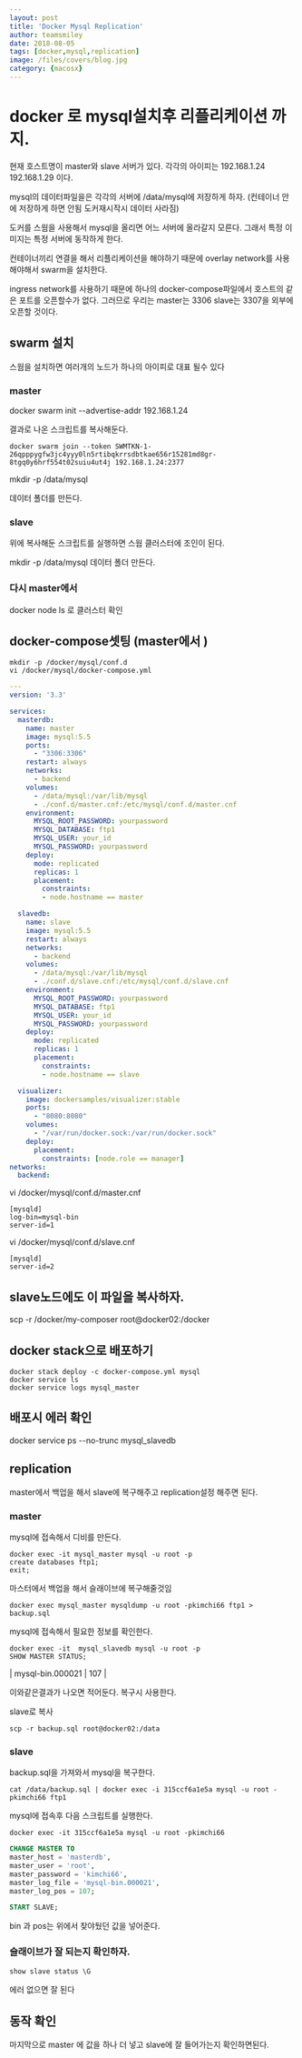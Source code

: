 ```yaml
---
layout: post
title: 'Docker Mysql Replication' 
author: teamsmiley
date: 2018-08-05
tags: [docker,mysql,replication]
image: /files/covers/blog.jpg
category: {macosx}
---
```

# docker 로 mysql설치후 리플리케이션 까지.

현재 호스트명이 master와 slave 서버가 있다. 각각의 아이피는 192.168.1.24 192.168.1.29 이다. 

mysql의 데이터파일을은 각각의 서버에 /data/mysql에 저장하게 하자. (컨테이너 안에 저장하게 하면 안됨 도커재시작시 데이터 사라짐)

도커를 스웜을 사용해서 mysql을 올리면 어느 서버에 올라갈지 모른다. 그래서 특정 이미지는 특정 서버에 동작하게 한다. 

컨테이너끼리 연결을 해서 리플리케이션을 해야하기 때문에 overlay network를 사용해야해서 swarm을 설치한다. 

ingress network를 사용하기 때문에 하나의 docker-compose파일에서 호스트의 같은 포트를 오픈할수가 없다.  그러므로 우리는 master는 3306 slave는 3307을 외부에 오픈할 것이다.

## swarm 설치 
스웜을 설치하면 여러개의 노드가 하나의 아이피로 대표 될수 있다

### master

docker swarm init --advertise-addr 192.168.1.24

결과로 나온 스크립트를 복사해둔다. 
```
docker swarm join --token SWMTKN-1-26qpppygfw3jc4yyy0ln5rtibqkrrsdbtkae656r15281md8gr-8tgq0y6hrf554t02suiu4ut4j 192.168.1.24:2377
```
mkdir -p /data/mysql 

데이터 폴더를 만든다. 

### slave

위에 복사해둔 스크립트를 실행하면 스웜 클러스터에 조인이 된다. 

mkdir -p /data/mysql
데이터 폴더 만든다. 

### 다시 master에서 
docker node ls  로 클러스터 확인

## docker-compose셋팅 (master에서 )

```
mkdir -p /docker/mysql/conf.d
vi /docker/mysql/docker-compose.yml
```

```yml
---
version: '3.3'

services:
  masterdb:
    name: master
    image: mysql:5.5
    ports:
      - "3306:3306"
    restart: always
    networks:
      - backend
    volumes:
      - /data/mysql:/var/lib/mysql
      - ./conf.d/master.cnf:/etc/mysql/conf.d/master.cnf
    environment:
      MYSQL_ROOT_PASSWORD: yourpassword
      MYSQL_DATABASE: ftp1
      MYSQL_USER: your_id
      MYSQL_PASSWORD: yourpassword
    deploy:
      mode: replicated
      replicas: 1
      placement:
        constraints:
        - node.hostname == master

  slavedb:
    name: slave
    image: mysql:5.5
    restart: always
    networks:
      - backend
    volumes:
      - /data/mysql:/var/lib/mysql
      - ./conf.d/slave.cnf:/etc/mysql/conf.d/slave.cnf
    environment:
      MYSQL_ROOT_PASSWORD: yourpassword
      MYSQL_DATABASE: ftp1
      MYSQL_USER: your_id
      MYSQL_PASSWORD: yourpassword
    deploy:
      mode: replicated
      replicas: 1
      placement:
        constraints:
        - node.hostname == slave

  visualizer:
    image: dockersamples/visualizer:stable
    ports:
      - "8080:8080"
    volumes:
      - "/var/run/docker.sock:/var/run/docker.sock"
    deploy:
      placement:
        constraints: [node.role == manager]
networks:
  backend:

```

vi /docker/mysql/conf.d/master.cnf
```
[mysqld]
log-bin=mysql-bin  
server-id=1  
```

vi /docker/mysql/conf.d/slave.cnf
```
[mysqld]
server-id=2  
```

## slave노드에도 이 파일을 복사하자. 

scp -r /docker/my-composer root@docker02:/docker

## docker stack으로 배포하기

```
docker stack deploy -c docker-compose.yml mysql
docker service ls 
docker service logs mysql_master
```

## 배포시 에러 확인
docker service ps --no-trunc mysql_slavedb

## replication
master에서 백업을 해서 slave에 복구해주고 replication설정 해주면 된다.

### master 

mysql에 접속해서 디비를 만든다.
```
docker exec -it mysql_master mysql -u root -p 
create databases ftp1;
exit;
```

마스터에서 백업을 해서 슬래이브에 복구해줄것임 
```
docker exec mysql_master mysqldump -u root -pkimchi66 ftp1 > backup.sql
```

mysql에 접속해서 필요한 정보를 확인한다. 
```
docker exec -it  mysql_slavedb mysql -u root -p 
SHOW MASTER STATUS; 
```
| mysql-bin.000021 |      107 |      

이와같은결과가 나오면 적어둔다. 복구시 사용한다.

slave로 복사 
```
scp -r backup.sql root@docker02:/data
```

### slave

backup.sql을 가져와서 mysql을 복구한다. 
```
cat /data/backup.sql | docker exec -i 315ccf6a1e5a mysql -u root -pkimchi66 ftp1
```

mysql에 접속후 다음 스크립트를 실행한다. 

```
docker exec -it 315ccf6a1e5a mysql -u root -pkimchi66
```

```sql
CHANGE MASTER TO
master_host = 'masterdb',
master_user = 'root',
master_password = 'kimchi66',
master_log_file = 'mysql-bin.000021',
master_log_pos = 107;

START SLAVE;
```

bin 과 pos는 위에서 찾야뒀던 값을 넣어준다. 

### 슬래이브가 잘 되는지 확인하자. 

```sql
show slave status \G
```

에러 없으면 잘 된다

## 동작 확인 

마지막으로 master 에 값을 하나 더 넣고 slave에 잘 들어가는지 확인하면된다. 






